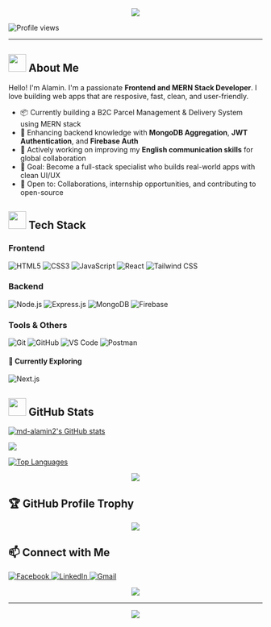 <div align="center">
  <img src="https://capsule-render.vercel.app/api?type=waving&color=gradient&height=200&section=header&text=MD.%20Alamin&fontSize=40&fontColor=fff&animation=fadeIn&fontAlignY=38&desc=Frontend%20Developer%20|%20MERN%20Enthusiast&descAlignY=51&descAlign=62"/>
</div>

<p>
  <img src="https://komarev.com/ghpvc/?username=md-alamin2&label=Profile%20views&color=38BDF8&style=flat-square" alt="Profile views" />
</p>

---

## <img src="https://user-images.githubusercontent.com/74038190/212284087-bbe7e430-757e-4901-90bf-4cd2ce3e1852.gif" width="35"> About Me
<p>
  Hello! I'm Alamin. I'm a passionate <b>Frontend and MERN Stack Developer</b>. I love building web apps that are resposive, fast, clean, and user-friendly. 
</p>

- 📦 Currently building a B2C Parcel Management & Delivery System using MERN stack  
- 🔐 Enhancing backend knowledge with **MongoDB Aggregation**, **JWT Authentication**, and **Firebase Auth**  
- 💬 Actively working on improving my **English communication skills** for global collaboration  
- 🎯 Goal: Become a full-stack specialist who builds real-world apps with clean UI/UX
- 🤝 Open to: Collaborations, internship opportunities, and contributing to open-source



## <img src="https://user-images.githubusercontent.com/74038190/212257454-16e3712e-945a-4ca2-b238-408ad0bf87e6.gif" width="35"> Tech Stack

<div>

### Frontend
![HTML5](https://img.shields.io/badge/HTML5-E34F26?style=for-the-badge&logo=html5&logoColor=white)
![CSS3](https://img.shields.io/badge/CSS3-1572B6?style=for-the-badge&logo=css3&logoColor=white)
![JavaScript](https://img.shields.io/badge/JavaScript-F7DF1E?style=for-the-badge&logo=javascript&logoColor=black)
![React](https://img.shields.io/badge/React-20232A?style=for-the-badge&logo=react&logoColor=61DAFB)
![Tailwind CSS](https://img.shields.io/badge/Tailwind_CSS-38B2AC?style=for-the-badge&logo=tailwind-css&logoColor=white)

### Backend
![Node.js](https://img.shields.io/badge/Node.js-43853D?style=for-the-badge&logo=node.js&logoColor=white)
![Express.js](https://img.shields.io/badge/Express.js-404D59?style=for-the-badge&logo=express&logoColor=white)
![MongoDB](https://img.shields.io/badge/MongoDB-4EA94B?style=for-the-badge&logo=mongodb&logoColor=white)
![Firebase](https://img.shields.io/badge/Firebase-039BE5?style=for-the-badge&logo=firebase&logoColor=white)

### Tools & Others
![Git](https://img.shields.io/badge/Git-F05032?style=for-the-badge&logo=git&logoColor=white)
![GitHub](https://img.shields.io/badge/GitHub-100000?style=for-the-badge&logo=github&logoColor=white)
![VS Code](https://img.shields.io/badge/VS_Code-007ACC?style=for-the-badge&logo=visual-studio-code&logoColor=white)
![Postman](https://img.shields.io/badge/Postman-FF6C37?style=for-the-badge&logo=postman&logoColor=white)

#### 🧠 Currently Exploring
![Next.js](https://img.shields.io/badge/Next.js-000000?style=for-the-badge&logo=next.js&logoColor=white)

</div>


## <img src="https://user-images.githubusercontent.com/74038190/212284158-e840e285-664b-44d7-b79b-e264b5e54825.gif" width="35"> GitHub Stats

<div>
  
  <a href="http://www.github.com/md-alamin2"><img src="https://github-readme-stats.vercel.app/api?username=md-alamin2&show_icons=true&hide=&count_private=true&title_color=0891b2&text_color=ffffff&icon_color=0891b2&bg_color=1c1917&hide_border=true&show_icons=true" alt="md-alamin2's GitHub stats" /></a>

<a href="http://www.github.com/md-alamin2"><img src="https://github-readme-streak-stats.herokuapp.com/?user=md-alamin2&stroke=ffffff&background=1c1917&ring=0891b2&fire=0891b2&currStreakNum=ffffff&currStreakLabel=0891b2&sideNums=ffffff&sideLabels=ffffff&dates=ffffff&hide_border=true" /></a>

<a href="https://github.com/md-alamin2" align="left"><img src="https://github-readme-stats.vercel.app/api/top-langs/?username=md-alamin2&langs_count=10&title_color=0891b2&text_color=ffffff&icon_color=0891b2&bg_color=1c1917&hide_border=true&locale=en&custom_title=Top%20%Languages" alt="Top Languages" /></a>

<div align="center">
  <img src="https://github-readme-activity-graph.vercel.app/graph?username=md-alamin2&bg_color=1c1917&color=38bdf8&line=22d3ee&point=38bdf8&area=true&hide_border=true" />
</div>
  
</div>


## 🏆 GitHub Profile Trophy
<p align="center">
  <img src="https://github-profile-trophy.vercel.app/?username=md-alamin2&theme=onedark&row=1&margin-w=10" />
</p>

## 📫 Connect with Me
<p align="left">
  <a href="https://www.facebook.com/alamin.akash.7399" target="_blank">
    <img src="https://img.shields.io/badge/Facebook-1877F2?style=flat-square&logo=facebook&logoColor=white" alt="Facebook" />
  </a>
  <a href="https://www.linkedin.com/in/md-al-amin-7a191b339/" target="_blank">
    <img src="https://img.shields.io/badge/LinkedIn-0077B5?style=flat-square&logo=linkedin&logoColor=white" alt="LinkedIn" />
  </a>
  <a href="mailto:mdalamin22671@gmail.com" target="_blank">
    <img src="https://img.shields.io/badge/Gmail-D14836?style=flat-square&logo=gmail&logoColor=white" alt="Gmail" />
  </a>
</p>


<div align="center">
  <img src="https://capsule-render.vercel.app/api?type=waving&color=0:E1EAFC,100:F6D5F7&height=120&section=footer&animation=fadeIn"/>
</div>

---

<div align="center">
  <img src="https://readme-typing-svg.herokuapp.com?font=Fira+Code&size=12&duration=4000&pause=3000&color=888888&center=true&vCenter=true&width=400&lines=💻+Happy+Coding!" />
</div>
